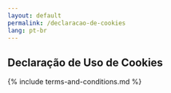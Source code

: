```yaml
---
layout: default
permalink: /declaracao-de-cookies
lang: pt-br
---
```


## Declaração de Uso de Cookies

<script id="CookieDeclaration" src="https://consent.cookiebot.com/d16fdba9-be0f-46d4-98a0-605da80c966f/cd.js"
    type="text/javascript" async></script>

{% include terms-and-conditions.md %}
